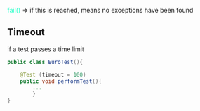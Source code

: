 
<span style="color:#1fffc7">fail()</span> => if this is reached, means no exceptions have been found


## Timeout
if a test passes a time limit
```Java
public class EuroTest(){

	@Test (timeout = 100)
	public void performTest(){
		...
		}
}
```